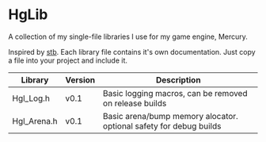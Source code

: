 # HgLib

A collection of my single-file libraries I use for my game engine, Mercury. 

Inspired by [stb](https://github.com/nothings/stb). Each library file contains it's own documentation. Just copy a file into your project and include it.

|Library     | Version | Description                                                        |
|------------|---------|--------------------------------------------------------------------|
|Hgl_Log.h   | v0.1    | Basic logging macros, can be removed on release builds             | 
|Hgl_Arena.h | v0.1    | Basic arena/bump memory alocator. optional safety for debug builds | 
